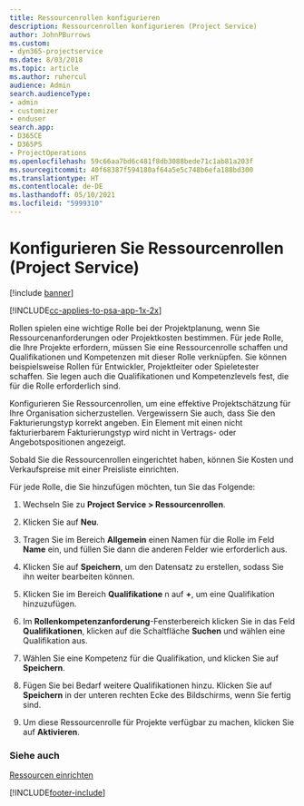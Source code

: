```yaml
---
title: Ressourcenrollen konfigurieren
description: Ressourcenrollen konfigurieren (Project Service)
author: JohnPBurrows
ms.custom:
- dyn365-projectservice
ms.date: 8/03/2018
ms.topic: article
ms.author: ruhercul
audience: Admin
search.audienceType:
- admin
- customizer
- enduser
search.app:
- D365CE
- D365PS
- ProjectOperations
ms.openlocfilehash: 59c66aa7bd6c481f8db3088bede71c1ab81a203f
ms.sourcegitcommit: 40f68387f594180af64a5e5c748b6efa188bd300
ms.translationtype: HT
ms.contentlocale: de-DE
ms.lasthandoff: 05/10/2021
ms.locfileid: "5999310"
---
```

# <a name="configure-resource-roles-project-service"></a>Konfigurieren Sie Ressourcenrollen (Project Service)

[!include [banner](../includes/psa-now-project-operations.md)]

[!INCLUDE[cc-applies-to-psa-app-1x-2x](../includes/cc-applies-to-psa-app-1x-2x.md)]

Rollen spielen eine wichtige Rolle bei der Projektplanung, wenn Sie Ressourcenanforderungen oder Projektkosten bestimmen. Für jede Rolle, die Ihre Projekte erfordern, müssen Sie eine Ressourcenrolle schaffen und Qualifikationen und Kompetenzen mit dieser Rolle verknüpfen. Sie können beispielsweise Rollen für Entwickler, Projektleiter oder Spieletester schaffen. Sie legen auch die Qualifikationen und Kompetenzlevels fest, die für die Rolle erforderlich sind.  
  
 Konfigurieren Sie Ressourcenrollen, um eine effektive Projektschätzung für Ihre Organisation sicherzustellen.  Vergewissern Sie auch, dass Sie den Fakturierungstyp korrekt angeben. Ein Element mit einen nicht fakturierbarem Fakturierungstyp wird nicht in Vertrags- oder Angebotspositionen angezeigt.  
  
 Sobald Sie die Ressourcenrollen eingerichtet haben, können Sie Kosten und Verkaufspreise mit einer Preisliste einrichten.  
  
 Für jede Rolle, die Sie hinzufügen möchten, tun Sie das Folgende:  
  
1.  Wechseln Sie zu **Project Service > Ressourcenrollen**.  
  
2.  Klicken Sie auf **Neu**.  
  
3.  Tragen Sie im Bereich **Allgemein** einen Namen für die Rolle im Feld **Name** ein, und füllen Sie dann die anderen Felder wie erforderlich aus.  
  
4.  Klicken Sie auf **Speichern**, um den Datensatz zu erstellen, sodass Sie ihn weiter bearbeiten können.  
  
5.  Klicken Sie im Bereich **Qualifikatione** n auf **+**, um eine Qualifikation hinzuzufügen.  
  
6.  Im **Rollenkompetenzanforderung**-Fensterbereich klicken Sie in das Feld **Qualifikationen**, klicken auf die Schaltfläche **Suchen** und wählen eine Qualifikation aus.  
  
7.  Wählen Sie eine Kompetenz für die Qualifikation, und klicken Sie auf **Speichern**.  
  
8.  Fügen Sie bei Bedarf weitere Qualifikationen hinzu. Klicken Sie auf **Speichern** in der unteren rechten Ecke des Bildschirms, wenn Sie fertig sind.  
  
9. Um diese Ressourcenrolle für Projekte verfügbar zu machen, klicken Sie auf **Aktivieren**.  
  
### <a name="see-also"></a>Siehe auch  
 [Ressourcen einrichten](../psa/set-up-resources.md)


[!INCLUDE[footer-include](../includes/footer-banner.md)]